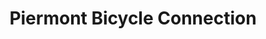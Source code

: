 ---
title: "Piermont Bicycle Connection"
url: /piermont/piermont-bicycle-connection/
shop: bicycle
---